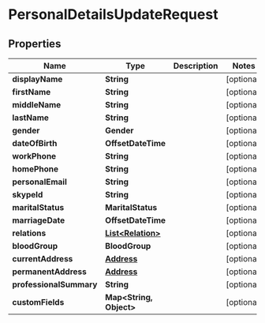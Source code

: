 

# PersonalDetailsUpdateRequest


## Properties

| Name | Type | Description | Notes |
|------------ | ------------- | ------------- | -------------|
|**displayName** | **String** |  |  [optional] |
|**firstName** | **String** |  |  [optional] |
|**middleName** | **String** |  |  [optional] |
|**lastName** | **String** |  |  [optional] |
|**gender** | **Gender** |  |  [optional] |
|**dateOfBirth** | **OffsetDateTime** |  |  [optional] |
|**workPhone** | **String** |  |  [optional] |
|**homePhone** | **String** |  |  [optional] |
|**personalEmail** | **String** |  |  [optional] |
|**skypeId** | **String** |  |  [optional] |
|**maritalStatus** | **MaritalStatus** |  |  [optional] |
|**marriageDate** | **OffsetDateTime** |  |  [optional] |
|**relations** | [**List&lt;Relation&gt;**](Relation.md) |  |  [optional] |
|**bloodGroup** | **BloodGroup** |  |  [optional] |
|**currentAddress** | [**Address**](Address.md) |  |  [optional] |
|**permanentAddress** | [**Address**](Address.md) |  |  [optional] |
|**professionalSummary** | **String** |  |  [optional] |
|**customFields** | **Map&lt;String, Object&gt;** |  |  [optional] |



